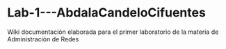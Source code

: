 # Lab-1---AbdalaCandeloCifuentes
Wiki documentación elaborada para el primer laboratorio de la materia de Administración de Redes
